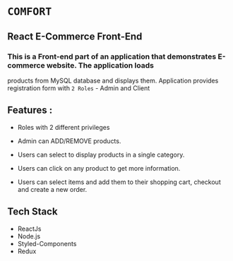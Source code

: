 # `COMFORT`
## React E-Commerce Front-End

### This is a Front-end part of an application that demonstrates E-commerce website. The application loads 
products from MySQL database and displays them. Application provides registration form with `2 Roles` - Admin and Client

## Features :
- Roles with 2 different privileges
- Admin can ADD/REMOVE products.

- Users can select to display products in a single category.
- Users can click on any product to get more information. 
- Users can select items and add them to their shopping cart, checkout and create a new order.

## Tech Stack
* ReactJs
* Node.js
* Styled-Components
* Redux
